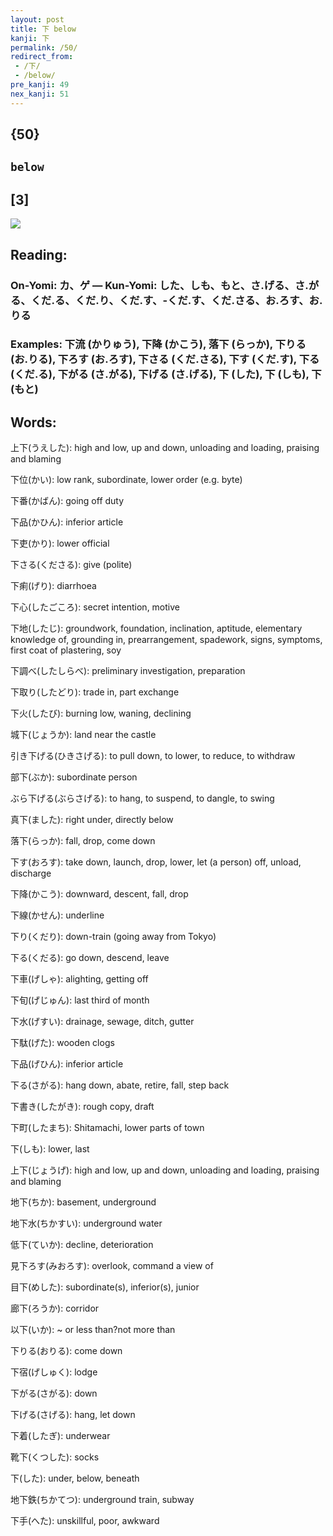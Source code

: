 ```yaml
---
layout: post
title: 下 below
kanji: 下
permalink: /50/
redirect_from:
 - /下/
 - /below/
pre_kanji: 49
nex_kanji: 51
---
```


## {50}

## `below`

## [3]

<div class="stroke"><img src="E4B88B.png" /></div>

## Reading:

### On-Yomi: カ、ゲ &mdash; Kun-Yomi: した、しも、もと、さ.げる、さ.がる、くだ.る、くだ.り、くだ.す、-くだ.す、くだ.さる、お.ろす、お.りる

### Examples: 下流 (かりゅう), 下降 (かこう), 落下 (らっか), 下りる (お.りる), 下ろす (お.ろす), 下さる (くだ.さる), 下す (くだ.す), 下る (くだ.る), 下がる (さ.がる), 下げる (さ.げる), 下 (した), 下 (しも), 下 (もと)

## Words:

上下(うえした): high and low, up and down, unloading and loading, praising and blaming

下位(かい): low rank, subordinate, lower order (e.g. byte)

下番(かばん): going off duty

下品(かひん): inferior article

下吏(かり): lower official

下さる(くださる): give (polite)

下痢(げり): diarrhoea

下心(したごころ): secret intention, motive

下地(したじ): groundwork, foundation, inclination, aptitude, elementary knowledge of, grounding in, prearrangement, spadework, signs, symptoms, first coat of plastering, soy

下調べ(したしらべ): preliminary investigation, preparation

下取り(したどり): trade in, part exchange

下火(したび): burning low, waning, declining

城下(じょうか): land near the castle

引き下げる(ひきさげる): to pull down, to lower, to reduce, to withdraw

部下(ぶか): subordinate person

ぶら下げる(ぶらさげる): to hang, to suspend, to dangle, to swing

真下(ました): right under, directly below

落下(らっか): fall, drop, come down

下す(おろす): take down, launch, drop, lower, let (a person) off, unload, discharge

下降(かこう): downward, descent, fall, drop

下線(かせん): underline

下り(くだり): down-train (going away from Tokyo)

下る(くだる): go down, descend, leave

下車(げしゃ): alighting, getting off

下旬(げじゅん): last third of month

下水(げすい): drainage, sewage, ditch, gutter

下駄(げた): wooden clogs

下品(げひん): inferior article

下る(さがる): hang down, abate, retire, fall, step back

下書き(したがき): rough copy, draft

下町(したまち): Shitamachi, lower parts of town

下(しも): lower, last

上下(じょうげ): high and low, up and down, unloading and loading, praising and blaming

地下(ちか): basement, underground

地下水(ちかすい): underground water

低下(ていか): decline, deterioration

見下ろす(みおろす): overlook, command a view of

目下(めした): subordinate(s), inferior(s), junior

廊下(ろうか): corridor

以下(いか): ~ or less than?not more than

下りる(おりる): come down

下宿(げしゅく): lodge

下がる(さがる): down

下げる(さげる): hang, let down

下着(したぎ): underwear

靴下(くつした): socks

下(した): under, below, beneath

地下鉄(ちかてつ): underground train, subway

下手(へた): unskillful, poor, awkward
